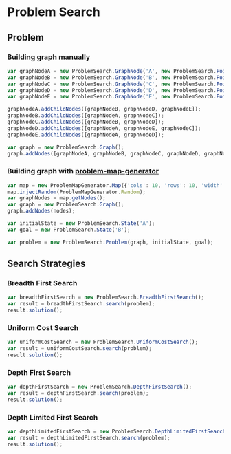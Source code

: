 # Problem Search

## Problem

### Building graph manually
```javascript
var graphNodeA = new ProblemSearch.GraphNode('A', new ProblemSearch.Point(2, 2), new ProblemSearch.Point(20, 20));
var graphNodeB = new ProblemSearch.GraphNode('B', new ProblemSearch.Point(1, 1), new ProblemSearch.Point(10, 10));
var graphNodeC = new ProblemSearch.GraphNode('C', new ProblemSearch.Point(2, 1), new ProblemSearch.Point(20, 10));
var graphNodeD = new ProblemSearch.GraphNode('D', new ProblemSearch.Point(3, 1), new ProblemSearch.Point(30, 10));
var graphNodeE = new ProblemSearch.GraphNode('E', new ProblemSearch.Point(3, 2), new ProblemSearch.Point(30, 20));

graphNodeA.addChildNodes([graphNodeB, graphNodeD, graphNodeE]);
graphNodeB.addChildNodes([graphNodeA, graphNodeC]);
graphNodeC.addChildNodes([graphNodeB, graphNodeD]);
graphNodeD.addChildNodes([graphNodeA, graphNodeE, graphNodeC]);
graphNodeE.addChildNodes([graphNodeA, graphNodeD]);

var graph = new ProblemSearch.Graph();
graph.addNodes([graphNodeA, graphNodeB, graphNodeC, graphNodeD, graphNodeE]);
```

### Building graph with [problem-map-generator](https://github.com/marcbreitung/problem-map-generator)
```javascript
var map = new ProblemMapGenerator.Map({'cols': 10, 'rows': 10, 'width': 1000, 'height': 1000});
map.injectRandom(ProblemMapGenerator.Random);
var graphNodes = map.getNodes();
var graph = new ProblemSearch.Graph();
graph.addNodes(nodes);
```

```javascript
var initialState = new ProblemSearch.State('A');
var goal = new ProblemSearch.State('B');

var problem = new ProblemSearch.Problem(graph, initialState, goal);
```
## Search Strategies

### Breadth First Search
```javascript
var breadthFirstSearch = new ProblemSearch.BreadthFirstSearch();
var result = breadthFirstSearch.search(problem);
result.solution();
```
### Uniform Cost Search
```javascript
var uniformCostSearch = new ProblemSearch.UniformCostSearch();
var result = uniformCostSearch.search(problem);
result.solution();
```

### Depth First Search
```javascript
var depthFirstSearch = new ProblemSearch.DepthFirstSearch();
var result = depthFirstSearch.search(problem);
result.solution();
```

### Depth Limited First Search
```javascript
var depthLimitedFirstSearch = new ProblemSearch.DepthLimitedFirstSearch();
var result = depthLimitedFirstSearch.search(problem);
result.solution();
```